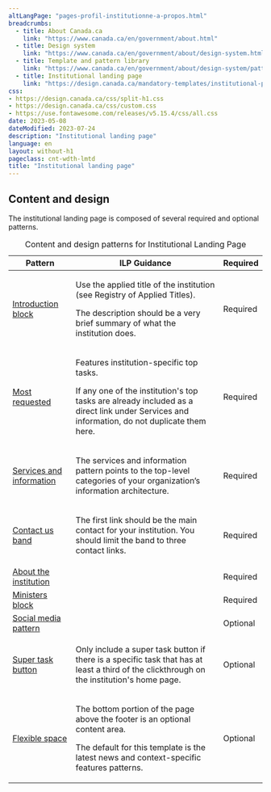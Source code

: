 ```yaml
---
altLangPage: "pages-profil-institutionne-a-propos.html"
breadcrumbs:
  - title: About Canada.ca
    link: "https://www.canada.ca/en/government/about.html"
  - title: Design system
    link: "https://www.canada.ca/en/government/about/design-system.html"
  - title: Template and pattern library
    link: "https://www.canada.ca/en/government/about/design-system/pattern-library.html"
  - title: Institutional landing page
    link: "https://design.canada.ca/mandatory-templates/institutional-profile-pages.html"    
css:
- https://design.canada.ca/css/split-h1.css
- https://design.canada.ca/css/custom.css
- https://use.fontawesome.com/releases/v5.15.4/css/all.css
date: 2023-05-08
dateModified: 2023-07-24
description: "Institutional landing page"
language: en
layout: without-h1
pageclass: cnt-wdth-lmtd
title: "Institutional landing page"
---
```

<h2>Content and design</h2>
<p>The institutional landing page is composed of several required and optional patterns.</p>
<div class="row mrgn-tp-lg">
  <div class="col-md-8">
    <div class="panel panel-default">
      <table class="table table-bordered" id="ilp-01" aria-live="polite">
        <caption class="wb-inv">
        Content and design patterns for Institutional Landing Page
        </caption>
        <thead>
          <tr>
            <th class="col-md-4">Pattern</th>
            <th class="col-md-6">ILP Guidance</th>
            <th class="col-md-2">Required</th>
          </tr>
        </thead>
        <tbody>
          <tr>
            <td><a href="#">Introduction block</a></td>
            <td><p>Use the applied title of the institution (see Registry of Applied Titles).</p>
              <p>The description should be a very brief summary of what the institution does.</p></td>
            <td class="text-center"><span class="far fa-check-circle text-success"></span><span class="wb-inv"> Required</span></td>
          </tr>
          <tr>
            <td><a href="#">Most requested</a></td>
            <td><p>Features institution-specific top tasks.</p>
              <p>If any one of the institution's top tasks are already included as a direct link under Services and information, do not duplicate them here.</p></td>
            <td class="text-center"><span class="far fa-check-circle text-success"></span><span class="wb-inv"> Required</span></td>
          </tr>
          <tr>
            <td><a href="#">Services and information</a></td>
            <td><p>The services and information pattern points to the top-level categories of your organization’s information architecture.</p></td>
            <td class="text-center"><span class="far fa-check-circle text-success"></span><span class="wb-inv"> Required</span></td>
          </tr>
          <tr>
            <td><a href="#">Contact us band</a></td>
            <td><p>The first link should be the main contact for your institution. You should limit the band to three contact links.</p></td>
            <td class="text-center"><span class="far fa-check-circle text-success"></span><span class="wb-inv"> Required</span></td>
          </tr>
          <tr>
            <td><a href="#">About the institution</a></td>
            <td></td>
            <td class="text-center"><span class="far fa-check-circle text-success"></span><span class="wb-inv"> Required</span></td>
          </tr>
          <tr>
            <td><a href="#">Ministers block</a></td>
            <td></td>
            <td class="text-center"><span class="far fa-check-circle text-success"></span><span class="wb-inv"> Required</span></td>
          </tr>
          <tr>
            <td><a href="#">Social media pattern</a></td>
            <td></td>
            <td>Optional</td>
          </tr>
          <tr>
            <td><a href="#">Super task button</a></td>
            <td><p>Only include a super task button if there is a specific task that has at least a third of the clickthrough on the institution's home page.</p></td>
            <td>Optional</td>
          </tr>
          <tr>
            <td><a href="#">Flexible space</a></td>
            <td><p>The bottom portion of the page above the footer is an optional content area.</p>
              <p>The default for this template is the latest news and context-specific features patterns.</p></td>
            <td>Optional</td>
          </tr>
        </tbody>
      </table>
    </div>
  </div>
</div>
